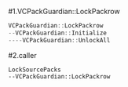 #1.VCPackGuardian::LockPackrow

```cpp
VCPackGuardian::LockPackrow
--VCPackGuardian::Initialize
----VCPackGuardian::UnlockAll
```

#2.caller

```
LockSourcePacks
--VCPackGuardian::LockPackrow
```